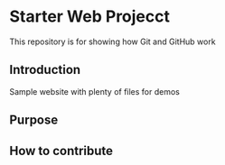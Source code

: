# Starter Web Projecct

This repository is for showing how Git and GitHub work

## Introduction
Sample website with plenty of files for demos

## Purpose

## How to contribute